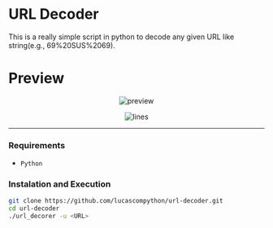 # URL Decoder

This is a really simple script in python to decode any given URL like string(e.g., 69%20SUS%2069).

# Preview

<div align="center">

![preview](https://cdn.discordapp.com/attachments/628637327878520872/968610613179858954/unknown.png "Preview image of the URL-decoder script")

![lines](https://img.shields.io/tokei/lines/github/lucascompython/url-decoder)

</div>

---


### Requirements

- `Python`

### Instalation and Execution

```bash
git clone https://github.com/lucascompython/url-decoder.git
cd url-decoder
./url_decorer -u <URL>
```
